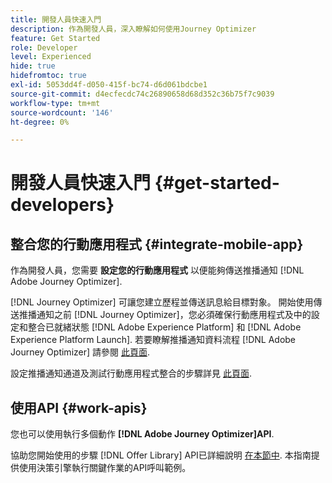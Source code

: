 ```yaml
---
title: 開發人員快速入門
description: 作為開發人員，深入瞭解如何使用Journey Optimizer
feature: Get Started
role: Developer
level: Experienced
hide: true
hidefromtoc: true
exl-id: 5053dd4f-d050-415f-bc74-d6d061bdcbe1
source-git-commit: d4ecfecdc74c26890658d68d352c36b75f7c9039
workflow-type: tm+mt
source-wordcount: '146'
ht-degree: 0%

---
```


# 開發人員快速入門 {#get-started-developers}

## 整合您的行動應用程式 {#integrate-mobile-app}

作為開發人員，您需要 **設定您的行動應用程式** 以便能夠傳送推播通知 [!DNL Adobe Journey Optimizer].

[!DNL Journey Optimizer] 可讓您建立歷程並傳送訊息給目標對象。 開始使用傳送推播通知之前 [!DNL Journey Optimizer]，您必須確保行動應用程式及中的設定和整合已就緒狀態 [!DNL Adobe Experience Platform] 和 [!DNL Adobe Experience Platform Launch]. 若要瞭解推播通知資料流程 [!DNL Adobe Journey Optimizer] 請參閱 [此頁面](../../push/push-gs.md).

設定推播通知通道及測試行動應用程式整合的步驟詳見 [此頁面](../../push/push-configuration.md).

## 使用API {#work-apis}

您也可以使用執行多個動作 **[!DNL Adobe Journey Optimizer]API**.

協助您開始使用的步驟 [!DNL Offer Library] API已詳細說明 [在本節中](../../offers/api-reference/getting-started.md). 本指南提供使用決策引擎執行關鍵作業的API呼叫範例。
